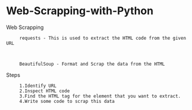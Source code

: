 # Web-Scrapping-with-Python
Web Scrapping



         requests - This is used to extract the HTML code from the given URL
         
         
         
         BeautifulSoup - Format and Scrap the data from the HTML

Steps

         1.Identify URL         
         2.Inspect HTML code        
         3.Find the HTML tag for the element that you want to extract.
         4.Write some code to scrap this data
